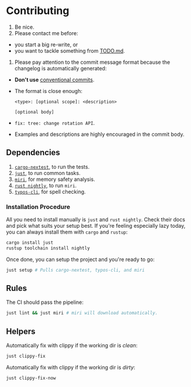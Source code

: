 # Contributing

1. Be nice.
1. Please contact me before:

- you start a big re-write, or
- you want to tackle something from [TODO.md](TODO.md).

1. Please pay attention to the commit message format because the changelog is automatically generated:

- **Don't use** [conventional commits](https://www.conventionalcommits.org/en/v1.0.0/).
- The format is close enough:

  ```
  <type>: [optional scope]: <description>

  [optional body]
  ```

- `fix: tree: change rotation API`.
- Examples and descriptions are highly encouraged in the commit body.

## Dependencies

1. [`cargo-nextest`](https://nexte.st/), to run the tests.
1. [`just`](https://just.systems/man/en/), to run common tasks.
1. [`miri`](https://github.com/rust-lang/miri), for memory safety analysis.
1. [`rust nightly`](https://rust-lang.github.io/rustup/concepts/channels.html), to run `miri`.
1. [`typos-cli`](https://github.com/crate-ci/typos), for spell checking.

### Installation Procedure

All you need to install manually is `just` and `rust nightly`.
Check their docs and pick what suits your setup best.
If you're feeling especially lazy today, you can always install them with `cargo` and `rustup`:

```sh
cargo install just
rustup toolchain install nightly
```

Once done, you can setup the project and you're ready to go:

```sh
just setup # Pulls cargo-nextest, typos-cli, and miri
```

## Rules

The CI should pass the pipeline:

```sh
just lint && just miri # miri will download automatically.
```

## Helpers

Automatically fix with clippy if the working dir is _clean_:

```sh
just clippy-fix
```

Automatically fix with clippy if the working dir is _dirty_:

```sh
just clippy-fix-now
```
